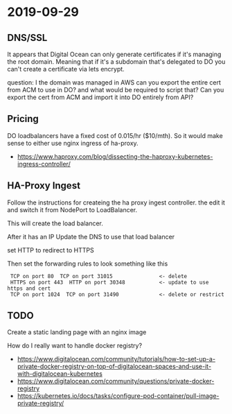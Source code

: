 # 2019-09-29

## DNS/SSL

It appears that Digital Ocean can only generate certificates if it's managing the root domain.
Meaning that if it's a subdomain that's delegated to DO you can't create a certificate via
lets encrypt.

question: I the domain was managed in AWS can you export the entire cert from ACM to use in DO?
and what would be required to script that?  Can you export the cert from ACM and import it into
DO entirely from API?

## Pricing

DO loadbalancers have a fixed cost of 0.015/hr ($10/mth).  So it would make sense to either use
nginx ingress of ha-proxy.

  * https://www.haproxy.com/blog/dissecting-the-haproxy-kubernetes-ingress-controller/

## HA-Proxy Ingest

Follow the instructions for createing the ha proxy ingest controller.
the edit it and switch it from NodePort to LoadBalancer.

This will create the load balancer.

After it has an IP Update the DNS to use that load balancer

set HTTP to redirect to HTTPS

Then set the forwarding rules to look something like this

     TCP on port 80  TCP on port 31015               <- delete
     HTTPS on port 443  HTTP on port 30348           <- update to use https and cert
     TCP on port 1024  TCP on port 31490             <- delete or restrict


## TODO

Create a static landing page with an nginx image

How do I really want to handle docker registry?

  * https://www.digitalocean.com/community/tutorials/how-to-set-up-a-private-docker-registry-on-top-of-digitalocean-spaces-and-use-it-with-digitalocean-kubernetes
  * https://www.digitalocean.com/community/questions/private-docker-registry
  * https://kubernetes.io/docs/tasks/configure-pod-container/pull-image-private-registry/


